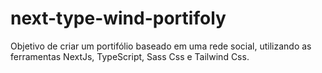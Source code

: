 # next-type-wind-portifoly
Objetivo de criar um portifólio baseado em uma rede social, utilizando as ferramentas NextJs, TypeScript, Sass Css e Tailwind Css.
